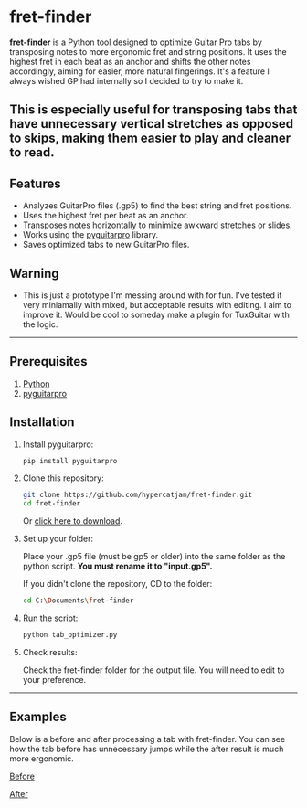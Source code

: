 # fret-finder

**fret-finder** is a Python tool designed to optimize Guitar Pro tabs by transposing notes to more ergonomic fret and string positions. It uses the highest fret in each beat as an anchor and shifts the other notes accordingly, aiming for easier, more natural fingerings. It's a feature I always wished GP had internally so I decided to try to make it.

This is especially useful for transposing tabs that have unnecessary vertical stretches as opposed to skips, making them easier to play and cleaner to read.
---

## Features

- Analyzes GuitarPro files (.gp5) to find the best string and fret positions.  
- Uses the highest fret per beat as an anchor.  
- Transposes notes horizontally to minimize awkward stretches or slides.  
- Works using the [pyguitarpro](https://pypi.org/project/PyGuitarPro/) library.  
- Saves optimized tabs to new GuitarPro files.

## Warning

- This is just a prototype I'm messing around with for fun. I've tested it very miniamally with mixed, but acceptable results with editing. I aim to improve it. Would be cool to someday make a plugin for TuxGuitar with the logic.

---

## Prerequisites
1. [Python](https://www.python.org/downloads/release/python-3136/)
2. [pyguitarpro](https://pypi.org/project/PyGuitarPro/)

## Installation

1. Install pyguitarpro:

    ```bash
    pip install pyguitarpro
    ```

2. Clone this repository:

    ```bash
    git clone https://github.com/hypercatjam/fret-finder.git
    cd fret-finder
    ```

    Or [click here to download](https://github.com/hypercatjam/fret-finder/archive/refs/heads/main.zip).
   
4. Set up your folder:

   Place your .gp5 file (must be gp5 or older) into the same folder as the python script. **You must rename it to "input.gp5".**

   If you didn't clone the repository, CD to the folder:

   ```bash
   cd C:\Documents\fret-finder
   ```

6. Run the script:

    ```bash
    python tab_optimizer.py

7. Check results:

   Check the fret-finder folder for the output file. You will need to edit to your preference.

---


## Examples

Below is a before and after processing a tab with fret-finder. You can see how the tab before has unnecessary jumps while the after result is much more ergonomic.

[Before](https://imgur.com/7jDdPSg)

[After](https://imgur.com/re4BJ92)
